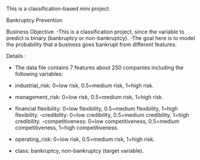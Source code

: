 This is a classification-based mini project.

Bankruptcy Prevention

Business Objective:
   -This is a classification project, since the variable to predict is binary (bankruptcy or non-bankruptcy).
   -The goal here is to model the probability that a business goes bankrupt from different features.

Details :

  - The data file contains 7 features about 250 companies including the following variables:
  - industrial_risk: 0=low risk, 0.5=medium risk, 1=high risk.
  - management_risk: 0=low risk, 0.5=medium risk, 1=high risk.
  - financial flexibility: 0=low flexibility, 0.5=medium flexibility, 1=high flexibility.
   -credibility: 0=low credibility, 0.5=medium credibility, 1=high credibility.
   -competitiveness: 0=low competitiveness, 0.5=medium competitiveness, 1=high competitiveness.
  - operating_risk: 0=low risk, 0.5=medium risk, 1=high risk.

  - class: bankruptcy, non-bankruptcy (target variable).

